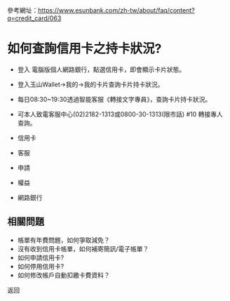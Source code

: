 參考網址：https://www.esunbank.com/zh-tw/about/faq/content?q=credit_card/063

# 如何查詢信用卡之持卡狀況?

  * 登入 電腦版個人網路銀行，點選信用卡，即會顯示卡片狀態。
  * 登入玉山Wallet→我的→我的卡片查詢卡片持卡狀況。
  * 每日08:30~19:30透過智能客服《轉接文字專員》，查詢卡片持卡狀況。
  * 可本人致電客服中心(02)2182-1313或0800-30-1313(限市話) #10 轉接專人查詢。

  * 信用卡
  * 客服
  * 申請
  * 權益
  * 網路銀行

## 相關問題

  * 帳單有年費問題，如何爭取減免？ 
  * 沒有收到信用卡帳單，如何補寄簡訊/電子帳單？ 
  * 如何申請信用卡? 
  * 如何停用信用卡? 
  * 如何修改帳戶自動扣繳卡費資料？ 

返回


